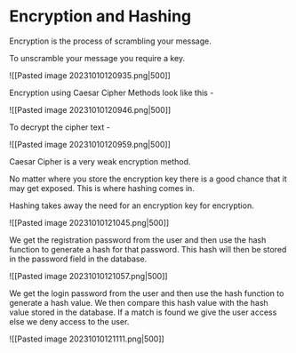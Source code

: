 # Encryption and Hashing

Encryption is the process of scrambling your message.

To unscramble your message you require a key.

![[Pasted image 20231010120935.png|500]]

Encryption using Caesar Cipher Methods look like this -

![[Pasted image 20231010120946.png|500]]

To decrypt the cipher text -

![[Pasted image 20231010120959.png|500]]

Caesar Cipher is a very weak encryption method.

No matter where you store the encryption key there is a good chance that it may get exposed. This is where hashing comes in.

Hashing takes away the need for an encryption key for encryption.

![[Pasted image 20231010121045.png|500]]

We get the registration password from the user and then use the hash function to generate a hash for that password. This hash will then be stored in the password field in the database.

![[Pasted image 20231010121057.png|500]]

We get the login password from the user and then use the hash function to generate a hash value. We then compare this hash value with the hash value stored in the database. If a match is found we give the user access else we deny access to the user.

![[Pasted image 20231010121111.png|500]]